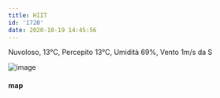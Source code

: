 ```yaml
---
title: HIIT
id: '1720'
date: 2020-10-19 14:45:56
---
```


Nuvoloso, 13°C, Percepito 13°C, Umidità 69%, Vento 1m/s da S

![image](/images/2021/08/20201019-activity-map.png)

#### map